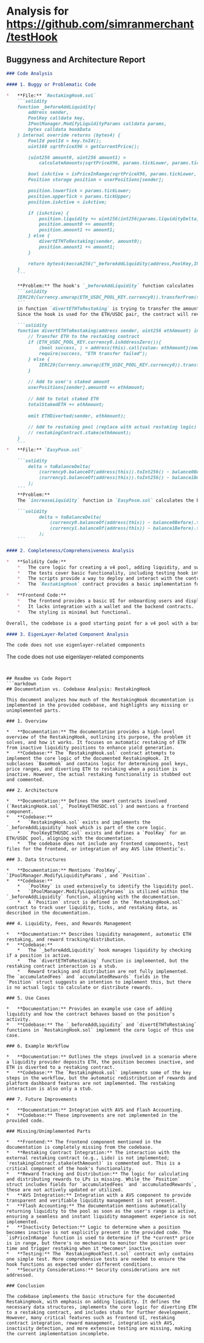 
# Analysis for https://github.com/simranmerchant/testHook

## Buggyness and Architecture Report
```markdown
### Code Analysis

#### 1. Buggy or Problematic Code

*   **File:** `RestakingHook.sol`
    ```solidity
    function _beforeAddLiquidity(
        address sender,
        PoolKey calldata key,
        IPoolManager.ModifyLiquidityParams calldata params,
        bytes calldata hookData
    ) internal override returns (bytes4) {
        PoolId poolId = key.toId();
        uint160 sqrtPriceX96 = getCurrentPrice();

        (uint256 amount0, uint256 amount1) =
            calculateAmounts(sqrtPriceX96, params.tickLower, params.tickUpper, int128(params.liquidityDelta));

        bool isActive = isPriceInRange(sqrtPriceX96, params.tickLower, params.tickUpper);
        Position storage position = userPositions[sender];

        position.lowerTick = params.tickLower;
        position.upperTick = params.tickUpper;
        position.isActive = isActive;

        if (isActive) {
            position.liquidity += uint256(int256(params.liquidityDelta));
            position.amount0 += amount0;
            position.amount1 += amount1;
        } else {
            divertETHToRestaking(sender, amount0);
            position.amount1 += amount1;
        }

        return bytes4(keccak256("_beforeAddLiquidity(address,PoolKey,IPoolManager.ModifyLiquidityParams,bytes)"));
    }
    ```

    **Problem:** The hook's `_beforeAddLiquidity` function calculates `amount0` and `amount1`, which should represent the amounts of the two currencies required for the liquidity being added. The extracted amounts are later used differently in the logic dependent on the condition `isActive`, which represents if the price is within the given range.  The problem is that the line
    ```solidity
    IERC20(Currency.unwrap(ETH_USDC_POOL_KEY.currency0)).transferFrom(sender, address(this), ethAmount);
    ```
    in function `divertETHToRestaking` is trying to transfer the amount of ETH to the RestakingHook contract, where the transfer is done using `IERC20`, instead of native ETH transfer.
    Since the hook is used for the ETH/USDC pair, the contract will revert because of the token transfer failure. To fix this, we need to check if `currency0` of the `ETH_USDC_POOL_KEY` is address 0, and then perform a native eth transfer from the sender to `address(this)`.

    ```solidity
    function divertETHToRestaking(address sender, uint256 ethAmount) internal {
        // Transfer ETH to the restaking contract
        if (ETH_USDC_POOL_KEY.currency0.isAddressZero()){
            (bool success, ) = address(this).call{value: ethAmount}(new bytes(0));
            require(success, "ETH transfer failed");
        } else {
            IERC20(Currency.unwrap(ETH_USDC_POOL_KEY.currency0)).transferFrom(sender, address(this), ethAmount);
        }
    
        // Add to user's staked amount
        userPositions[sender].amount0 += ethAmount;
    
        // Add to total staked ETH
        totalStakedETH += ethAmount;
    
        emit ETHDiverted(sender, ethAmount);
    
        // Add to restaking pool (replace with actual restaking logic)
        // restakingContract.stake(ethAmount);
    }
    ```
*   **File:** `EasyPosm.sol`

    ```solidity
        delta = toBalanceDelta(
            (currency0.balanceOf(address(this)).toInt256() - balance0Before.toInt256()).toInt128(),
            (currency1.balanceOf(address(this)).toInt256() - balance1Before.toInt256()).toInt128()
        );
    ```
    **Problem:**
    The `increaseLiquidity` function in `EasyPosm.sol` calculates the balance delta incorrectly. It subtracts `balance0Before` from `currency0.balanceOf(address(this))` and `balance1Before` from `currency1.balanceOf(address(this))`. This gives the wrong sign for the delta. It should be `currency0.balanceOf(address(this)) - balance0Before` which is already implemented correctly in other functions such as `decreaseLiquidity`. The correct implementation is:

    ```solidity
            delta = toBalanceDelta(
                (currency0.balanceOf(address(this)) - balance0Before).toInt128(),
                (currency1.balanceOf(address(this)) - balance1Before).toInt128()
            );
    ```

#### 2. Completeness/Comprehensiveness Analysis

*   **Solidity Code:**
    *   The core logic for creating a v4 pool, adding liquidity, and swapping is implemented.
    *   The tests cover basic functionality, including testing hook interactions.
    *   The scripts provide a way to deploy and interact with the contracts on a local Anvil instance.
    *   The `RestakingHook` contract provides a basic implementation for rebalancing liquidity positions.

*   **Frontend Code:**
    *   The frontend provides a basic UI for onboarding users and displaying their statistics.
    *   It lacks integration with a wallet and the backend contracts.
    *   The styling is minimal but functional.

Overall, the codebase is a good starting point for a v4 pool with a basic restaking hook. However, it is not yet production-ready and requires further development and testing. Also, consider the case of collecting and burning LPTokens in the `RestakingHook` contract in the future.

#### 3. EigenLayer-Related Component Analysis

The code does not use eigenlayer-related components
```
The code does not use eigenlayer-related components
```


## Readme vs Code Report
```markdown
## Documentation vs. Codebase Analysis: RestakingHook

This document analyzes how much of the RestakingHook documentation is implemented in the provided codebase, and highlights any missing or unimplemented parts.

### 1. Overview

*   **Documentation:** The documentation provides a high-level overview of the RestakingHook, outlining its purpose, the problem it solves, and how it works. It focuses on automatic restaking of ETH from inactive liquidity positions to enhance yield generation.
*   **Codebase:** The `RestakingHook.sol` contract attempts to implement the core logic of the documented RestakingHook. It subclasses `BaseHook` and contains logic for determining pool keys, price ranges, and diverting ETH to restaking when a position is inactive. However, the actual restaking functionality is stubbed out and commented.

### 2. Architecture

*   **Documentation:** Defines the smart contracts involved (`RestakingHook.sol`, `PoolKeyETHUSDC.sol`) and mentions a frontend component.
*   **Codebase:**
    *   `RestakingHook.sol` exists and implements the `_beforeAddLiquidity` hook which is part of the core logic.
    *   `PoolKeyETHUSDC.sol` exists and defines a `PoolKey` for an ETH/USDC pool, aligning with the documentation.
    *   The codebase does not include any frontend components, test files for the frontend, or integration of any AVS like Othentic’s.

### 3. Data Structures

*   **Documentation:** Mentions `PoolKey`, `IPoolManager.ModifyLiquidityParams`, and `Position`.
*   **Codebase:**
    *   `PoolKey` is used extensively to identify the liquidity pool.
    *   `IPoolManager.ModifyLiquidityParams` is utilized within the `_beforeAddLiquidity` function, aligning with the documentation.
    *   A `Position` struct is defined in the `RestakingHook.sol` contract to track user liquidity, ticks, and restaking data, as described in the documentation.

### 4. Liquidity, Fees, and Rewards Management

*   **Documentation:** Describes liquidity management, automatic ETH restaking, and reward tracking/distribution.
*   **Codebase:**
    *   The `_beforeAddLiquidity` hook manages liquidity by checking if a position is active.
    *   The `divertETHToRestaking` function is implemented, but the restaking contract interaction is a stub.
    *   Reward tracking and distribution are not fully implemented. The `accumulatedFees` and `accumulatedRewards` fields in the `Position` struct suggests an intention to implement this, but there is no actual logic to calculate or distribute rewards.

### 5. Use Cases

*   **Documentation:** Provides an example use case of adding liquidity and how the contract behaves based on the position's activity.
*   **Codebase:** The `_beforeAddLiquidity` and `divertETHToRestaking` functions in `RestakingHook.sol` implement the core logic of this use case.

### 6. Example Workflow

*   **Documentation:** Outlines the steps involved in a scenario where a liquidity provider deposits ETH, the position becomes inactive, and ETH is diverted to a restaking contract.
*   **Codebase:** The `RestakingHook.sol` implements some of the key steps in the workflow, but the automatic redistribution of rewards and platform dashboard features are not implemented. The restaking interaction is also only a stub.

### 7. Future Improvements

*   **Documentation:** Integration with AVS and Flash Accounting.
*   **Codebase:** These improvements are not implemented in the provided code.

### Missing/Unimplemented Parts

*   **Frontend:** The frontend component mentioned in the documentation is completely missing from the codebase.
*   **Restaking Contract Integration:** The interaction with the external restaking contract (e.g., Lido) is not implemented; `restakingContract.stake(ethAmount)` is commented out. This is a critical component of the hook's functionality.
*   **Reward Tracking and Distribution:** The logic for calculating and distributing rewards to LPs is missing. While the `Position` struct includes fields for `accumulatedFees` and `accumulatedRewards`, these are not actively updated or utilized.
*   **AVS Integration:** Integration with a AVS component to provide transparent and verifiable liquidity management is not present.
*   **Flash Accounting:** The documentation mentions automatically returning liquidity to the pool as soon as the user's range is active, ensuring a seamless and instant liquidity management experience is not implemented.
*   **Inactivity Detection:** Logic to determine when a position becomes inactive is not explicitly present in the provided code. The `isPriceInRange` function is used to determine if the *current* price is in range, but there's no mechanism to monitor the position over time and trigger restaking when it *becomes* inactive.
*   **Testing:** The `RestakingHookTest.t.sol` contract only contains one simple test. More comprehensive tests are needed to ensure the hook functions as expected under different conditions.
*   **Security Considerations:** Security considerations are not addressed.

### Conclusion

The codebase implements the basic structure for the documented RestakingHook, with emphasis on adding liquidity. It defines the necessary data structures, implements the core logic for diverting ETH to a restaking contract, and includes stubs for further development. However, many critical features such as frontend UI, restaking contract integration, reward management, integration with AVS, inactivity detection, and more extensive testing are missing, making the current implementation incomplete.
```
